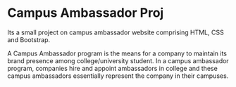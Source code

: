# Campus Ambassador Proj
 Its a small project on campus ambassador website comprising HTML, CSS and Bootstrap. 


A Campus Ambassador program is the means for a company to maintain its brand presence among college/university student. In a campus ambassador program, companies hire and appoint ambassadors in college and these campus ambassadors essentially represent the company in their campuses.
